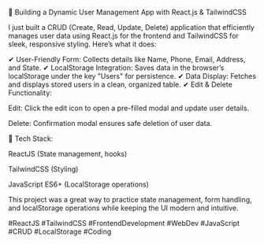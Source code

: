 🚀 Building a Dynamic User Management App with React.js & TailwindCSS

I just built a CRUD (Create, Read, Update, Delete) application that efficiently manages user data using React.js for the frontend and TailwindCSS for sleek, responsive styling. Here’s what it does:

✔ User-Friendly Form: Collects details like Name, Phone, Email, Address, and State.
✔ LocalStorage Integration: Saves data in the browser’s localStorage under the key "Users" for persistence.
✔ Data Display: Fetches and displays stored users in a clean, organized table.
✔ Edit & Delete Functionality:

Edit: Click the edit icon to open a pre-filled modal and update user details.

Delete: Confirmation modal ensures safe deletion of user data.

🔹 Tech Stack:

ReactJS (State management, hooks)

TailwindCSS (Styling)

JavaScript ES6+ (LocalStorage operations)

This project was a great way to practice state management, form handling, and localStorage operations while keeping the UI modern and intuitive.


#ReactJS #TailwindCSS #FrontendDevelopment #WebDev #JavaScript #CRUD #LocalStorage #Coding
